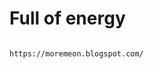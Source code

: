 # Full of energy






                                                                                      https://moremeon.blogspot.com/

